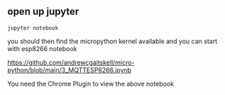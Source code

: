 ## open up jupyter

    jupyter notebook

you should then find the micropython kernel available and you can start with esp8266 notebook

https://github.com/andrewcgaitskell/micro-python/blob/main/3_MQTTESP8266.ipynb

You need the Chrome Plugin to view the above notebook
